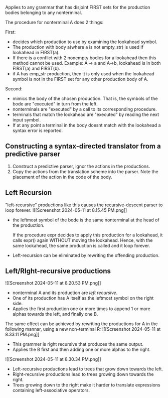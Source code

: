 Applies to any grammar that has disjoint FIRST sets for the production bodies belonging to any nonterminal.

The procedure for nonterminal A does 2 things:

First:
 - decides which production to use by examining the lookahead symbol.
 - The production with body a(where a is not empty_str) is used if lookahead in FIRST(a).
 - If there is a conflict with 2 nonempty bodies for a lookahead then this method cannot be used. Example: 
	 A -> a and A->b, 
	 lookahead is in both FIRST(a) and FIRST(b).
- if A has emp_str production, then it is only used when the lookahead symbol is not in the FIRST set for any other production body of A.

Second:
- mimics the body of the chosen production. That is, the symbols of the bode are "executed" in turn from the left.
- nonterminals are "executed" by a call to its corresponding procedure.
- terminals that match the lookahead are "executed" by reading the next input symbol. 
- If at any point a terminal in the body doesnt match with the lookahead a syntax error is reported.



Constructing a syntax-directed translator from a predictive parser
---
1. Construct a predictive parser, ignor the actions in the productions.
2. Copy the actions from the translation scheme into the parser. Note the placement of the action in the code of the body. 



Left Recursion
---
"left-recursive" productions like this causes the recursive-descent parser to loop forever.
![[Screenshot 2024-05-11 at 8.15.45 PM.png]]
- the leftmost symbol of the bode is the same nonterminal at the head of the production.

	If the procedure expr decides to apply this production for a lookahead, it calls expr() again WITHOUT moving the lookahead.
	Hence, with the same lookahead, the same production is called and it loop forever.
- Left-recursion can be eliminated by rewriting the offending production.

Left/RIght-recursive productions
---
![[Screenshot 2024-05-11 at 8.20.53 PM.png]]
- nonterminal A and its production are *left recursive*.
- One of its production has A itself as the leftmost symbol on the right side.
- Applies the first production one or more times to append 1 or more alphas towards the left, and finally one B.

The same effect can be achieved by rewriting the productions for A in the following mannar, using a new non-terminal R:
![[Screenshot 2024-05-11 at 8.33.11 PM.png]]
- This grammer is right recursive that produces the same output.
- Applies the B first and then adding one or more alphas to the right.

![[Screenshot 2024-05-11 at 8.30.34 PM.png]]
- Left-recursive productions lead to trees that grow down towards the left.
- Right-recursive productions lead to trees growing down towards the right.
- Trees growing down to the right make it harder to translate expressions containing left-associative operators.